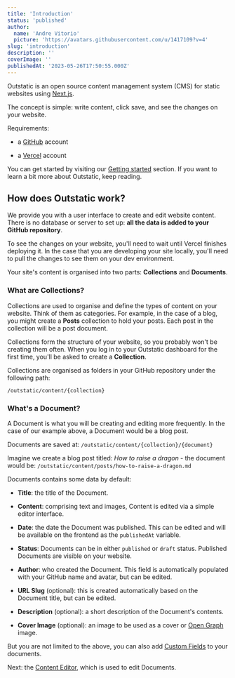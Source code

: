 ```yaml
---
title: 'Introduction'
status: 'published'
author:
  name: 'Andre Vitorio'
  picture: 'https://avatars.githubusercontent.com/u/1417109?v=4'
slug: 'introduction'
description: ''
coverImage: ''
publishedAt: '2023-05-26T17:50:55.000Z'
---
```


Outstatic is an open source content management system (CMS) for static websites using [Next.js](https://nextjs.org).

The concept is simple: write content, click save, and see the changes on your website.

Requirements:

- a [GitHub](https://github.com) account

- a [Vercel](https://vercel.com/signup) account

You can get started by visiting our [Getting started](/getting-started) section. If you want to learn a bit more about Outstatic, keep reading.

## How does Outstatic work?

We provide you with a user interface to create and edit website content. There is no database or server to set up: **all the data is added to your GitHub repository**.

To see the changes on your website, you'll need to wait until Vercel finishes deploying it. In the case that you are developing your site locally, you'll need to pull the changes to see them on your dev environment.

Your site's content is organised into two parts: **Collections** and **Documents**.

### What are Collections?

Collections are used to organise and define the types of content on your website. Think of them as categories. For example, in the case of a blog, you might create a **Posts** collection to hold your posts. Each post in the collection will be a post document.

Collections form the structure of your website, so you probably won't be creating them often. When you log in to your Outstatic dashboard for the first time, you'll be asked to create a **Collection**.

Collections are organised as folders in your GitHub repository under the following path:

`/outstatic/content/{collection}`

### What's a Document?

A Document is what you will be creating and editing more frequently. In the case of our example above, a Document would be a blog post.

Documents are saved at: `/outstatic/content/{collection}/{document}`

Imagine we create a blog post titled: _How to raise a dragon_ \- the document would be: `/outstatic/content/posts/how-to-raise-a-dragon.md`

Documents contains some data by default:

- **Title**: the title of the Document.

- **Content**: comprising text and images, Content is edited via a simple editor interface.

- **Date**: the date the Document was published. This can be edited and will be available on the frontend as the `publishedAt` variable.

- **Status**: Documents can be in either `published` or `draft` status. Published Documents are visible on your website.

- **Author**: who created the Document. This field is automatically populated with your GitHub name and avatar, but can be edited.

- **URL Slug** (optional): this is created automatically based on the Document title, but can be edited.

- **Description** (optional): a short description of the Document's contents.

- **Cover Image** (optional): an image to be used as a cover or [Open Graph](https://ogp.me) image.

But you are not limited to the above, you can also add [Custom Fields](/custom-fields) to your documents.

Next: the [Content Editor](/the-content-editor), which is used to edit Documents.
